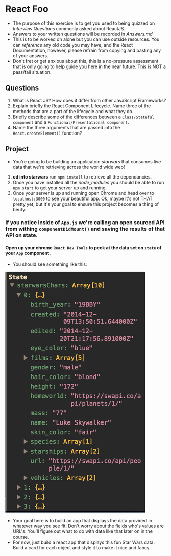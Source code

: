 # React Foo
* The purpose of this exercise is to get you used to being quizzed on _Interview Questions_ commonly asked about ReactJS.
* Answers to your written questions will be recorded in *Answers.md* 
* This is to be worked on alone but you can use outside resources. You can *reference* any old code you may have, and the React Documentation, however, please refrain from copying and pasting any of your answers. 
* Don't fret or get anxious about this, this is a no-pressure assessment that is only going to help guide you here in the near future. This is NOT a pass/fail situation. 

## Questions
1. What is React JS? How does it differ from other JavaScript Frameworks?
2. Explain briefly the React Component Lifecycle. Name three of the methods that are a part of the lifecycle and what they do.
3. Briefly describe some of the differences between a `Class/Stateful component` and a `Functional/Presentational component`.
4. Name the three arguments that are passed into the `React.createElement()` function?

## Project
* You're going to be building an applicatoin *starwars* that consumes live data that we're retrieving across the world wide web!
1. **cd into starwars** run `npm install` to retrieve all the dependancies. 
2. Once you have installed all the _node_modules_ you should be able to run `npm start` to get your server up and running.
3. Once your server is up and running open Chrome and head over to `localhost:3000` to see your beautiful app. Ok, maybe it's not THAT pretty yet, but it's your goal to ensure this project becomes a thing of beuty.

### If you notice inside of `App.js` we're calling an open sourced **API** from withing `componentDidMount()` and saving the results of that API on state. 
#### Open up your chrome `React Dev Tools` to peek at the data set on `state` of your `App` component. 
* You should see something like this:

![Star Wars state data](starwars_data.png)

* Your goal here is to build an app that displays the data provided in whatever way you see fit! Don't worry about the fields who's values are URL's. You'll figure out what to do with data like that later on in the course. 
* For now, just build a react app that displays this fun Star Wars data. Build a card for each object and style it to make it nice and fancy. 
